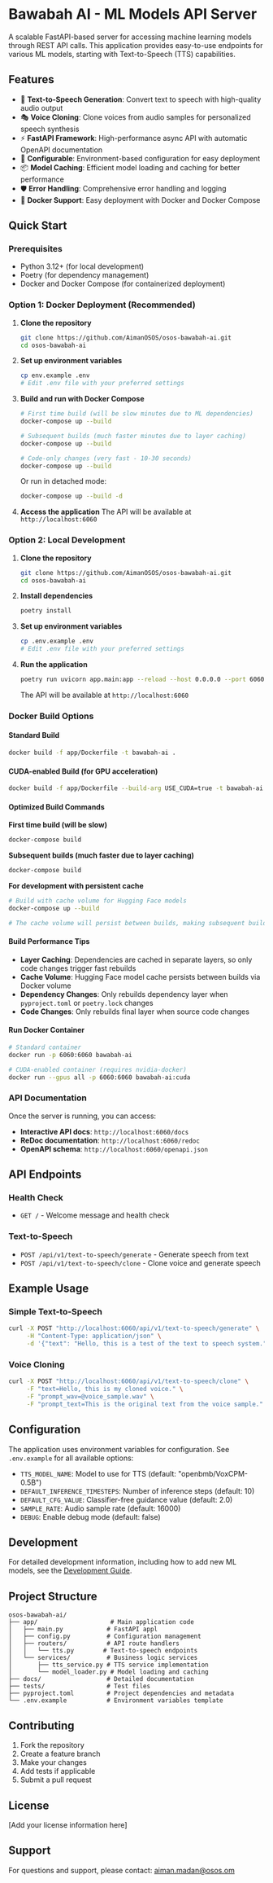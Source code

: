 # Bawabah AI - ML Models API Server

A scalable FastAPI-based server for accessing machine learning models through REST API calls. This application provides easy-to-use endpoints for various ML models, starting with Text-to-Speech (TTS) capabilities.

## Features

- 🎤 **Text-to-Speech Generation**: Convert text to speech with high-quality audio output
- 🎭 **Voice Cloning**: Clone voices from audio samples for personalized speech synthesis
- ⚡ **FastAPI Framework**: High-performance async API with automatic OpenAPI documentation
- 🔧 **Configurable**: Environment-based configuration for easy deployment
- 📦 **Model Caching**: Efficient model loading and caching for better performance
- 🛡️ **Error Handling**: Comprehensive error handling and logging
- 🐳 **Docker Support**: Easy deployment with Docker and Docker Compose

## Quick Start

### Prerequisites

- Python 3.12+ (for local development)
- Poetry (for dependency management)
- Docker and Docker Compose (for containerized deployment)

### Option 1: Docker Deployment (Recommended)

1. **Clone the repository**
   ```bash
   git clone https://github.com/AimanOSOS/osos-bawabah-ai.git
   cd osos-bawabah-ai
   ```

2. **Set up environment variables**
   ```bash
   cp env.example .env
   # Edit .env file with your preferred settings
   ```

3. **Build and run with Docker Compose**
   ```bash
   # First time build (will be slow minutes due to ML dependencies)
   docker-compose up --build
   
   # Subsequent builds (much faster minutes due to layer caching)
   docker-compose up --build
   
   # Code-only changes (very fast - 10-30 seconds)
   docker-compose up --build
   ```

   Or run in detached mode:
   ```bash
   docker-compose up --build -d
   ```

4. **Access the application**
   The API will be available at `http://localhost:6060`

### Option 2: Local Development

1. **Clone the repository**
   ```bash
   git clone https://github.com/AimanOSOS/osos-bawabah-ai.git
   cd osos-bawabah-ai
   ```

2. **Install dependencies**
   ```bash
   poetry install
   ```

3. **Set up environment variables**
   ```bash
   cp .env.example .env
   # Edit .env file with your preferred settings
   ```

4. **Run the application**
   ```bash
   poetry run uvicorn app.main:app --reload --host 0.0.0.0 --port 6060
   ```

   The API will be available at `http://localhost:6060`

### Docker Build Options

#### Standard Build
```bash
docker build -f app/Dockerfile -t bawabah-ai .
```

#### CUDA-enabled Build (for GPU acceleration)
```bash
docker build -f app/Dockerfile --build-arg USE_CUDA=true -t bawabah-ai:cuda .
```

#### Optimized Build Commands

**First time build (will be slow)**
```bash
docker-compose build
```

**Subsequent builds (much faster due to layer caching)**
```bash
docker-compose build
```

**For development with persistent cache**
```bash
# Build with cache volume for Hugging Face models
docker-compose up --build

# The cache volume will persist between builds, making subsequent builds even faster
```

#### Build Performance Tips

- **Layer Caching**: Dependencies are cached in separate layers, so only code changes trigger fast rebuilds
- **Cache Volume**: Hugging Face model cache persists between builds via Docker volume
- **Dependency Changes**: Only rebuilds dependency layer when `pyproject.toml` or `poetry.lock` changes
- **Code Changes**: Only rebuilds final layer when source code changes

#### Run Docker Container
```bash
# Standard container
docker run -p 6060:6060 bawabah-ai

# CUDA-enabled container (requires nvidia-docker)
docker run --gpus all -p 6060:6060 bawabah-ai:cuda
```

### API Documentation

Once the server is running, you can access:
- **Interactive API docs**: `http://localhost:6060/docs`
- **ReDoc documentation**: `http://localhost:6060/redoc`
- **OpenAPI schema**: `http://localhost:6060/openapi.json`

## API Endpoints

### Health Check
- `GET /` - Welcome message and health check

### Text-to-Speech
- `POST /api/v1/text-to-speech/generate` - Generate speech from text
- `POST /api/v1/text-to-speech/clone` - Clone voice and generate speech

## Example Usage

### Simple Text-to-Speech

```bash
curl -X POST "http://localhost:6060/api/v1/text-to-speech/generate" \
     -H "Content-Type: application/json" \
     -d '{"text": "Hello, this is a test of the text to speech system."}'
```

### Voice Cloning

```bash
curl -X POST "http://localhost:6060/api/v1/text-to-speech/clone" \
     -F "text=Hello, this is my cloned voice." \
     -F "prompt_wav=@voice_sample.wav" \
     -F "prompt_text=This is the original text from the voice sample."
```

## Configuration

The application uses environment variables for configuration. See `.env.example` for all available options:

- `TTS_MODEL_NAME`: Model to use for TTS (default: "openbmb/VoxCPM-0.5B")
- `DEFAULT_INFERENCE_TIMESTEPS`: Number of inference steps (default: 10)
- `DEFAULT_CFG_VALUE`: Classifier-free guidance value (default: 2.0)
- `SAMPLE_RATE`: Audio sample rate (default: 16000)
- `DEBUG`: Enable debug mode (default: false)

## Development

For detailed development information, including how to add new ML models, see the [Development Guide](docs/development.md).

## Project Structure

```
osos-bawabah-ai/
├── app/                    # Main application code
│   ├── main.py            # FastAPI appl
│   ├── config.py          # Configuration management
│   ├── routers/           # API route handlers
│   │   └── tts.py        # Text-to-speech endpoints
│   └── services/          # Business logic services
│       ├── tts_service.py # TTS service implementation
│       └── model_loader.py # Model loading and caching
├── docs/                  # Detailed documentation
├── tests/                 # Test files
├── pyproject.toml         # Project dependencies and metadata
└── .env.example           # Environment variables template
```

## Contributing

1. Fork the repository
2. Create a feature branch
3. Make your changes
4. Add tests if applicable
5. Submit a pull request

## License

[Add your license information here]

## Support


For questions and support, please contact: aiman.madan@osos.om
